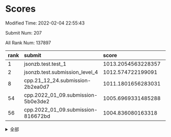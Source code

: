# Scores

Modified Time: 2022-02-04 22:55:43

Submit Num: 207

All Rank Num: 137897

| rank |               submit               |       score        |       sigma        | pk_num |
| :--- | :--------------------------------- | :----------------- | :----------------- | :----- |
| 1    | jsonzb.test.test_1                 | 1013.2054563228357 | 0.7763555903687829 | 2671   |
| 2    | jsonzb.test.submission_level_4     | 1012.574722199091  | 0.7843495935710696 | 2668   |
| 8    | cpp.21_12_24.submission-2b2ea0d7   | 1011.1801656283031 | 0.7593413621386477 | 2667   |
| 54   | cpp.2022_01_09.submission-5b0e3de2 | 1005.6969331485288 | 0.7174136645303293 | 2666   |
| 56   | cpp.2022_01_09.submission-816672bd | 1004.836080163318  | 0.7162876899970415 | 2665   |


<details>
<summary>全部</summary>

| rank |                 submit                 |       score        |       sigma        | pk_num |
| :--- | :------------------------------------- | :----------------- | :----------------- | :----- |
| 1    | jsonzb.test.test_1                     | 1013.2054563228357 | 0.7763555903687829 | 2671   |
| 2    | jsonzb.test.submission_level_4         | 1012.574722199091  | 0.7843495935710696 | 2668   |
| 3    | gobigger.level_3.submission_level_3_16 | 1011.9828973893306 | 0.7901117049736079 | 2665   |
| 4    | gobigger.level_3.submission_level_3_8  | 1011.7785039030454 | 0.7898947859925161 | 2668   |
| 5    | gobigger.level_3.submission_level_3_21 | 1011.6721314352832 | 0.7695007594700232 | 2661   |
| 6    | gobigger.level_3.submission_level_3_20 | 1011.5560633883424 | 0.7807438627673895 | 2663   |
| 7    | gobigger.level_3.submission_level_3_45 | 1011.4373553166805 | 0.7766575214473013 | 2667   |
| 8    | cpp.21_12_24.submission-2b2ea0d7       | 1011.1801656283031 | 0.7593413621386477 | 2667   |
| 9    | gobigger.level_3.submission_level_3_25 | 1010.9187957599677 | 0.7841077570530796 | 2667   |
| 10   | gobigger.level_3.submission_level_3_3  | 1010.8848656441847 | 0.7641846414326027 | 2666   |
| 11   | gobigger.level_3.submission_level_3_43 | 1010.7738944764336 | 0.7549961020439925 | 2666   |
| 12   | gobigger.level_3.submission_level_3_1  | 1010.5623597217383 | 0.777730751436059  | 2664   |
| 13   | gobigger.level_3.submission_level_3_12 | 1010.5394918697195 | 0.7621065673668957 | 2664   |
| 14   | gobigger.level_3.submission_level_3_40 | 1010.521588237035  | 0.7555670884377236 | 2667   |
| 15   | gobigger.level_3.submission_level_3_48 | 1010.5184110267774 | 0.7587527596073627 | 2664   |
| 16   | gobigger.level_3.submission_level_3_10 | 1010.4935271070574 | 0.7659392201977026 | 2665   |
| 17   | gobigger.level_3.submission_level_3_2  | 1010.4784908473415 | 0.7636633254777008 | 2664   |
| 18   | gobigger.level_3.submission_level_3_41 | 1010.3915942913876 | 0.7683381873102471 | 2666   |
| 19   | gobigger.level_3.submission_level_3_46 | 1010.3302595834833 | 0.7894273217095108 | 2660   |
| 20   | gobigger.level_3.submission_level_3_0  | 1010.1496861738224 | 0.7790373449929183 | 2666   |
| 21   | gobigger.level_3.submission_level_3_34 | 1010.0842576114865 | 0.7395027570450928 | 2664   |
| 22   | gobigger.level_3.submission_level_3_38 | 1010.0286249438715 | 0.7341948922596193 | 2664   |
| 23   | gobigger.level_3.submission_level_3_32 | 1009.9946908667027 | 0.7700742340141422 | 2663   |
| 24   | gobigger.level_3.submission_level_3_18 | 1009.8947360177619 | 0.7557625284142476 | 2663   |
| 25   | gobigger.level_3.submission_level_3_17 | 1009.8798006564679 | 0.7420613210771732 | 2668   |
| 26   | gobigger.level_3.submission_level_3_5  | 1009.7900420727684 | 0.7748583568200071 | 2662   |
| 27   | gobigger.level_3.submission_level_3_14 | 1009.7853135280808 | 0.7627147263801773 | 2665   |
| 28   | gobigger.level_3.submission_level_3_31 | 1009.7268393091077 | 0.7672321946967043 | 2671   |
| 29   | gobigger.level_3.submission_level_3_35 | 1009.6923218233744 | 0.7460613035008176 | 2666   |
| 30   | gobigger.level_3.submission_level_3_4  | 1009.6908516906336 | 0.7812972743450375 | 2659   |
| 31   | gobigger.level_3.submission_level_3_26 | 1009.5965866562242 | 0.7416578616686492 | 2663   |
| 32   | gobigger.level_3.submission_level_3_23 | 1009.532771609384  | 0.7484513915174316 | 2667   |
| 33   | gobigger.level_3.submission_level_3_9  | 1009.4603934214865 | 0.7634271082513285 | 2665   |
| 34   | gobigger.level_3.submission_level_3_37 | 1009.3898238019563 | 0.7561194144768619 | 2663   |
| 35   | gobigger.level_3.submission_level_3_15 | 1009.3781081866989 | 0.7701519353201577 | 2666   |
| 36   | gobigger.level_3.submission_level_3_49 | 1009.348056230047  | 0.7411035650783645 | 2661   |
| 37   | gobigger.level_3.submission_level_3_42 | 1009.3342650986774 | 0.739963751176756  | 2664   |
| 38   | gobigger.level_3.submission_level_3_13 | 1009.3156154044981 | 0.7775476376226143 | 2663   |
| 39   | gobigger.level_3.submission_level_3_39 | 1009.3062313425409 | 0.7683463696218984 | 2664   |
| 40   | gobigger.level_3.submission_level_3_19 | 1009.2945159805793 | 0.7452887687154068 | 2663   |
| 41   | gobigger.level_3.submission_level_3_11 | 1009.2486683261671 | 0.7518064711234859 | 2661   |
| 42   | gobigger.level_3.submission_level_3_29 | 1009.192464090936  | 0.7575265836536629 | 2663   |
| 43   | gobigger.level_3.submission_level_3_47 | 1009.1677054534545 | 0.7362538821704009 | 2668   |
| 44   | gobigger.level_3.submission_level_3_7  | 1008.9381285113254 | 0.7669304120268594 | 2665   |
| 45   | gobigger.level_3.submission_level_3_30 | 1008.920686440679  | 0.7475971927319178 | 2668   |
| 46   | gobigger.level_3.submission_level_3_44 | 1008.8891230918488 | 0.7421505791817935 | 2666   |
| 47   | gobigger.level_3.submission_level_3_27 | 1008.8171948952859 | 0.7403300610643219 | 2664   |
| 48   | gobigger.level_3.submission_level_3_6  | 1008.7416820137837 | 0.7548485767501416 | 2666   |
| 49   | gobigger.level_3.submission_level_3_24 | 1008.7407367955216 | 0.7460525009752763 | 2665   |
| 50   | gobigger.level_3.submission_level_3_36 | 1008.63890456364   | 0.7596441750400922 | 2663   |
| 51   | gobigger.level_3.submission_level_3_22 | 1008.4982266131419 | 0.7605547347455556 | 2663   |
| 52   | gobigger.level_3.submission_level_3_28 | 1008.4938751873682 | 0.7558744064777979 | 2664   |
| 53   | gobigger.level_3.submission_level_3_33 | 1008.085339276111  | 0.7419097050583865 | 2664   |
| 54   | cpp.2022_01_09.submission-5b0e3de2     | 1005.6969331485288 | 0.7174136645303293 | 2666   |
| 55   | gobigger.level_1.submission_level_1_12 | 1005.5935667023873 | 0.7271017565150348 | 2656   |
| 56   | cpp.2022_01_09.submission-816672bd     | 1004.836080163318  | 0.7162876899970415 | 2665   |
| 57   | gobigger.level_1.submission_level_1_16 | 1004.8268243681422 | 0.7131379309224677 | 2671   |
| 58   | gobigger.level_1.submission_level_1_15 | 1004.6932001937292 | 0.7310432380951867 | 2664   |
| 59   | gobigger.level_1.submission_level_1_43 | 1004.6657861097219 | 0.7245332657800381 | 2662   |
| 60   | gobigger.level_1.submission_level_1_36 | 1004.5578832807807 | 0.7136924768739682 | 2670   |
| 61   | gobigger.level_1.submission_level_1_32 | 1004.5019487512773 | 0.7164919537314195 | 2662   |
| 62   | gobigger.level_1.submission_level_1_45 | 1004.4162219320036 | 0.7218707991439638 | 2661   |
| 63   | gobigger.level_1.submission_level_1_8  | 1004.2439031434417 | 0.7157851990067475 | 2664   |
| 64   | gobigger.level_1.submission_level_1_48 | 1004.0235006487087 | 0.7232193733065698 | 2659   |
| 65   | gobigger.level_1.submission_level_1_14 | 1003.9792892221301 | 0.7265293221482754 | 2662   |
| 66   | gobigger.level_1.submission_level_1_47 | 1003.9594379927761 | 0.7147250309523437 | 2664   |
| 67   | gobigger.level_1.submission_level_1_6  | 1003.9353375294254 | 0.7232363244190522 | 2665   |
| 68   | gobigger.level_1.submission_level_1_24 | 1003.9238145829845 | 0.7280123133559413 | 2663   |
| 69   | gobigger.level_1.submission_level_1_13 | 1003.8669569269994 | 0.7093397560999111 | 2666   |
| 70   | gobigger.level_1.submission_level_1_49 | 1003.8335007212004 | 0.718643242075129  | 2663   |
| 71   | gobigger.level_1.submission_level_1_23 | 1003.7876340044418 | 0.7236679434296692 | 2669   |
| 72   | gobigger.level_1.submission_level_1_4  | 1003.7260001653244 | 0.7137774645773661 | 2669   |
| 73   | gobigger.level_1.submission_level_1_44 | 1003.6495672223384 | 0.7143198165015568 | 2663   |
| 74   | gobigger.level_1.submission_level_1_34 | 1003.6356221274114 | 0.7161838112730564 | 2670   |
| 75   | gobigger.level_1.submission_level_1_9  | 1003.5869801267787 | 0.7113457854650659 | 2667   |
| 76   | gobigger.level_1.submission_level_1_2  | 1003.4436621410842 | 0.7053196687365554 | 2665   |
| 77   | gobigger.level_1.submission_level_1_35 | 1003.3647020656077 | 0.7174031419386221 | 2659   |
| 78   | gobigger.level_1.submission_level_1_20 | 1003.3635669042342 | 0.7085390658666281 | 2667   |
| 79   | gobigger.level_1.submission_level_1_26 | 1003.3445963688    | 0.7164610363501815 | 2665   |
| 80   | gobigger.level_1.submission_level_1_17 | 1003.3297263119119 | 0.7115157592639612 | 2664   |
| 81   | gobigger.level_1.submission_level_1_31 | 1003.1704882530429 | 0.7326106883380135 | 2663   |
| 82   | gobigger.level_1.submission_level_1_5  | 1003.160171104577  | 0.717881805804189  | 2670   |
| 83   | gobigger.level_1.submission_level_1_18 | 1003.0857393555276 | 0.7067540157514982 | 2662   |
| 84   | gobigger.level_1.submission_level_1_0  | 1003.0674496824029 | 0.7133090050665009 | 2662   |
| 85   | gobigger.level_1.submission_level_1_27 | 1003.0005716756583 | 0.7077442519235144 | 2669   |
| 86   | gobigger.level_1.submission_level_1_46 | 1002.9813629346512 | 0.7046372885631379 | 2661   |
| 87   | gobigger.level_1.submission_level_1_25 | 1002.9447058147621 | 0.7057993564717333 | 2664   |
| 88   | gobigger.level_1.submission_level_1_28 | 1002.8759100783412 | 0.7162829414443989 | 2662   |
| 89   | gobigger.level_1.submission_level_1_37 | 1002.8338340998857 | 0.7248636663149318 | 2665   |
| 90   | gobigger.level_1.submission_level_1_10 | 1002.8312087719189 | 0.7079413490474769 | 2666   |
| 91   | gobigger.level_1.submission_level_1_42 | 1002.7702014926787 | 0.7167699369689089 | 2664   |
| 92   | gobigger.level_1.submission_level_1_40 | 1002.7691256381139 | 0.7183640879773435 | 2668   |
| 93   | gobigger.level_1.submission_level_1_11 | 1002.7366920798285 | 0.715229326670101  | 2666   |
| 94   | gobigger.level_1.submission_level_1_38 | 1002.6705870755349 | 0.7276533057032708 | 2665   |
| 95   | gobigger.level_1.submission_level_1_21 | 1002.5607767742139 | 0.7216921055615919 | 2660   |
| 96   | gobigger.level_1.submission_level_1_33 | 1002.4700799683937 | 0.7261576007449861 | 2664   |
| 97   | gobigger.level_1.submission_level_1_41 | 1002.4521501205644 | 0.7163969066775593 | 2666   |
| 98   | gobigger.level_1.submission_level_1_39 | 1002.3624063506776 | 0.6982321076220659 | 2667   |
| 99   | gobigger.level_1.submission_level_1_1  | 1002.2933529400534 | 0.708359846155957  | 2663   |
| 100  | gobigger.level_1.submission_level_1_30 | 1002.2053903460204 | 0.7107247717704913 | 2658   |
| 101  | gobigger.level_1.submission_level_1_19 | 1002.0759243027937 | 0.7075961368495427 | 2668   |
| 102  | gobigger.level_1.submission_level_1_29 | 1001.9881182838633 | 0.7056564087244067 | 2665   |
| 103  | gobigger.level_1.submission_level_1_7  | 1001.930045209154  | 0.718862033843617  | 2657   |
| 104  | gobigger.level_1.submission_level_1_3  | 1001.924935241545  | 0.7114508215966515 | 2658   |
| 105  | gobigger.level_1.submission_level_1_22 | 1001.8269392541697 | 0.7061486522368378 | 2663   |
| 106  | gobigger.random.submission_random_35   | 997.0978912703775  | 0.7020139275782298 | 2667   |
| 107  | gobigger.random.submission_random_3    | 996.9912651130672  | 0.7069564147637097 | 2664   |
| 108  | gobigger.random.submission_random_44   | 996.9670521568572  | 0.708165584885575  | 2665   |
| 109  | gobigger.random.submission_random_21   | 996.6907934002389  | 0.7244649265153171 | 2668   |
| 110  | gobigger.random.submission_random_37   | 996.6175619912887  | 0.7120341792694856 | 2665   |
| 111  | gobigger.random.submission_random_31   | 996.6170282057337  | 0.706777422226791  | 2666   |
| 112  | gobigger.random.submission_random_4    | 996.6168566998482  | 0.6932259406802685 | 2673   |
| 113  | gobigger.random.submission_random_36   | 996.5703041344075  | 0.7258232187212584 | 2661   |
| 114  | gobigger.random.submission_random_24   | 996.5286059485611  | 0.7131751861423744 | 2669   |
| 115  | gobigger.random.submission_random_23   | 996.3063144512294  | 0.7190788885621312 | 2665   |
| 116  | gobigger.random.submission_random_1    | 996.3045095421164  | 0.7093875228030873 | 2670   |
| 117  | gobigger.random.submission_random_47   | 996.2965453354337  | 0.7075249933987509 | 2666   |
| 118  | gobigger.random.submission_random_46   | 996.2132729967154  | 0.6951299371713457 | 2666   |
| 119  | gobigger.random.submission_random_48   | 996.1888560256399  | 0.7092735006409454 | 2664   |
| 120  | gobigger.random.submission_random_29   | 996.1697332766022  | 0.7070609236199069 | 2663   |
| 121  | gobigger.random.submission_random_45   | 996.1218090302293  | 0.703125037060309  | 2666   |
| 122  | gobigger.random.submission_random_9    | 996.064781950776   | 0.7119275286555737 | 2665   |
| 123  | gobigger.random.submission_random_28   | 996.0273855549539  | 0.7252923023773618 | 2669   |
| 124  | gobigger.random.submission_random_20   | 996.0269471090671  | 0.7173254587585853 | 2667   |
| 125  | gobigger.random.submission_random_11   | 995.9812021603824  | 0.7104034444278895 | 2668   |
| 126  | gobigger.random.submission_random_5    | 995.9444273352632  | 0.714395113066159  | 2663   |
| 127  | gobigger.random.submission_random_22   | 995.9305045924499  | 0.707495215067041  | 2666   |
| 128  | gobigger.random.submission_random_13   | 995.8874369543727  | 0.6979163415293639 | 2668   |
| 129  | gobigger.random.submission_random_49   | 995.8814622155871  | 0.7176634793798305 | 2661   |
| 130  | gobigger.random.submission_random_15   | 995.850434274756   | 0.7217352452229893 | 2661   |
| 131  | gobigger.random.submission_random_38   | 995.8306957668821  | 0.7196550794195725 | 2663   |
| 132  | gobigger.random.submission_random_40   | 995.8105277841755  | 0.7101788953256387 | 2667   |
| 133  | gobigger.random.submission_random_16   | 995.7557631210032  | 0.728591402457953  | 2661   |
| 134  | gobigger.random.submission_random_25   | 995.7522278805774  | 0.7161516954914735 | 2660   |
| 135  | gobigger.random.submission_random_30   | 995.6696387065377  | 0.7017805122825552 | 2667   |
| 136  | gobigger.random.submission_random_43   | 995.6307161324632  | 0.7122092281739116 | 2669   |
| 137  | gobigger.random.submission_random_2    | 995.5815465438628  | 0.7122714245132591 | 2662   |
| 138  | gobigger.random.submission_random_41   | 995.5716083823256  | 0.7202099413523647 | 2664   |
| 139  | gobigger.random.submission_random_6    | 995.5138648079247  | 0.7253343895043912 | 2664   |
| 140  | gobigger.random.submission_random_27   | 995.4848487016978  | 0.7142877068273475 | 2669   |
| 141  | gobigger.random.submission_random_32   | 995.4306978979536  | 0.7176054512702941 | 2661   |
| 142  | gobigger.random.submission_random_10   | 995.3943354474485  | 0.7057706817347975 | 2669   |
| 143  | gobigger.random.submission_random_8    | 995.3730086809717  | 0.7157585802658303 | 2658   |
| 144  | gobigger.random.submission_random_33   | 995.3555885910258  | 0.7010229394252636 | 2664   |
| 145  | gobigger.random.submission_random_12   | 995.3366223331135  | 0.7100768560267257 | 2660   |
| 146  | gobigger.random.submission_random_7    | 995.3329362724909  | 0.720245300376341  | 2662   |
| 147  | gobigger.random.submission_random_42   | 995.2716155337689  | 0.7300025186419937 | 2663   |
| 148  | gobigger.random.submission_random_0    | 995.202466475848   | 0.7135915815308415 | 2670   |
| 149  | gobigger.random.submission_random_17   | 995.1711429075253  | 0.701696787635075  | 2663   |
| 150  | gobigger.random.submission_random_19   | 995.0821865751419  | 0.7076269918331212 | 2661   |
| 151  | gobigger.random.submission_random_39   | 995.0821675876815  | 0.7177331994500684 | 2664   |
| 152  | gobigger.random.submission_random_14   | 995.0741344789927  | 0.7277694934470808 | 2665   |
| 153  | gobigger.random.submission_random_18   | 994.8292911640884  | 0.7309435852474275 | 2658   |
| 154  | gobigger.random.submission_random_34   | 994.8207214946063  | 0.7206604275382781 | 2665   |
| 155  | gobigger.random.submission_random_26   | 994.7892584765453  | 0.7181280022544194 | 2667   |
| 156  | gobigger.level_2.submission_level_2_14 | 993.8684294293635  | 0.7276754633012488 | 2661   |
| 157  | gobigger.level_2.submission_level_2_40 | 993.5756645500093  | 0.7318444293504012 | 2667   |
| 158  | gobigger.level_2.submission_level_2_31 | 993.466705261272   | 0.7544579013699974 | 2666   |
| 159  | gobigger.level_2.submission_level_2_8  | 993.3996025663288  | 0.7457966834157803 | 2659   |
| 160  | gobigger.level_2.submission_level_2_15 | 993.2749845082949  | 0.7448827546021061 | 2665   |
| 161  | gobigger.level_2.submission_level_2_2  | 993.1697058830044  | 0.729543345687706  | 2665   |
| 162  | gobigger.level_2.submission_level_2_47 | 993.154264235284   | 0.7310968394994799 | 2667   |
| 163  | gobigger.level_2.submission_level_2_42 | 993.147214977355   | 0.7566318595620196 | 2663   |
| 164  | gobigger.level_2.submission_level_2_27 | 993.0890429812347  | 0.7361164885061685 | 2663   |
| 165  | gobigger.level_2.submission_level_2_12 | 993.0508215220315  | 0.7203135995930149 | 2671   |
| 166  | gobigger.level_2.submission_level_2_44 | 993.0002030880598  | 0.7433126514830731 | 2671   |
| 167  | gobigger.level_2.submission_level_2_19 | 992.8751244741907  | 0.7410506694480522 | 2661   |
| 168  | gobigger.level_2.submission_level_2_46 | 992.8721418803374  | 0.7350762477238463 | 2667   |
| 169  | gobigger.level_2.submission_level_2_3  | 992.8645657915224  | 0.745091756760956  | 2665   |
| 170  | gobigger.level_2.submission_level_2_39 | 992.8111065895553  | 0.7297200307396489 | 2663   |
| 171  | gobigger.level_2.submission_level_2_13 | 992.7787011943882  | 0.7442202553986678 | 2664   |
| 172  | gobigger.level_2.submission_level_2_23 | 992.7513705837763  | 0.7291765926289495 | 2666   |
| 173  | gobigger.level_2.submission_level_2_6  | 992.6835276006364  | 0.7360503706354306 | 2667   |
| 174  | gobigger.level_2.submission_level_2_25 | 992.6012670549926  | 0.7527765067225288 | 2664   |
| 175  | gobigger.level_2.submission_level_2_38 | 992.5718686211345  | 0.7427655911367801 | 2665   |
| 176  | gobigger.level_2.submission_level_2_32 | 992.5435852653368  | 0.7443489439742419 | 2666   |
| 177  | gobigger.level_2.submission_level_2_7  | 992.5242357986896  | 0.7403943287222746 | 2663   |
| 178  | gobigger.level_2.submission_level_2_37 | 992.5114883944337  | 0.7485918155483162 | 2666   |
| 179  | gobigger.level_2.submission_level_2_36 | 992.504264918483   | 0.7319979584985081 | 2663   |
| 180  | gobigger.level_2.submission_level_2_9  | 992.4589677923778  | 0.7366813628648924 | 2665   |
| 181  | gobigger.level_2.submission_level_2_4  | 992.4036385129692  | 0.7528903783330824 | 2667   |
| 182  | gobigger.level_2.submission_level_2_26 | 992.3238538975717  | 0.7460079670900216 | 2665   |
| 183  | gobigger.level_2.submission_level_2_0  | 992.1313135520212  | 0.7589728407631342 | 2668   |
| 184  | gobigger.level_2.submission_level_2_22 | 991.8815181038557  | 0.7361624227150969 | 2663   |
| 185  | gobigger.level_2.submission_level_2_49 | 991.8769174503769  | 0.7451860029407713 | 2659   |
| 186  | gobigger.level_2.submission_level_2_17 | 991.8315999962092  | 0.7294955275800867 | 2664   |
| 187  | gobigger.level_2.submission_level_2_28 | 991.8306011816619  | 0.7538514658291453 | 2666   |
| 188  | gobigger.level_2.submission_level_2_20 | 991.7739390422224  | 0.7591544937787987 | 2666   |
| 189  | gobigger.level_2.submission_level_2_34 | 991.736317881902   | 0.7424382887750042 | 2662   |
| 190  | gobigger.level_2.submission_level_2_33 | 991.6285915258336  | 0.7567436276136478 | 2664   |
| 191  | gobigger.level_2.submission_level_2_30 | 991.5540088467469  | 0.7517344180519637 | 2669   |
| 192  | gobigger.level_2.submission_level_2_24 | 991.495885867981   | 0.7594005054678914 | 2665   |
| 193  | gobigger.level_2.submission_level_2_18 | 991.4403383438731  | 0.7484358980774358 | 2663   |
| 194  | gobigger.level_2.submission_level_2_48 | 991.3597199986494  | 0.7441666991680363 | 2664   |
| 195  | gobigger.level_2.submission_level_2_21 | 991.3418080420406  | 0.7452869715516677 | 2669   |
| 196  | gobigger.level_2.submission_level_2_1  | 991.2187762305474  | 0.7743975937067814 | 2672   |
| 197  | gobigger.level_2.submission_level_2_10 | 991.0983463062239  | 0.7489352737890466 | 2660   |
| 198  | gobigger.level_2.submission_level_2_5  | 991.0651862857417  | 0.7522299104200176 | 2662   |
| 199  | gobigger.level_2.submission_level_2_35 | 991.0027859024101  | 0.7653725669469804 | 2663   |
| 200  | gobigger.level_2.submission_level_2_43 | 990.937653375175   | 0.7611313311228801 | 2665   |
| 201  | gobigger.level_2.submission_level_2_16 | 990.9124022383402  | 0.7564993470535094 | 2667   |
| 202  | gobigger.level_2.submission_level_2_45 | 990.9006475472625  | 0.7741442394215753 | 2667   |
| 203  | gobigger.level_2.submission_level_2_41 | 990.6425333975307  | 0.7625117529947724 | 2665   |
| 204  | gobigger.level_2.submission_level_2_29 | 990.5969670998601  | 0.7661346473173675 | 2662   |
| 205  | gobigger.level_2.submission_level_2_11 | 990.2646863711346  | 0.7646123090645159 | 2668   |
| 206  | gobigger.none.submission_none_0        | 977.1773436305518  | 1.4246126374451373 | 2665   |
| 207  | gobigger.none.submission_none_1        | 976.5394751698879  | 1.4919400736574269 | 2666   |

</details>